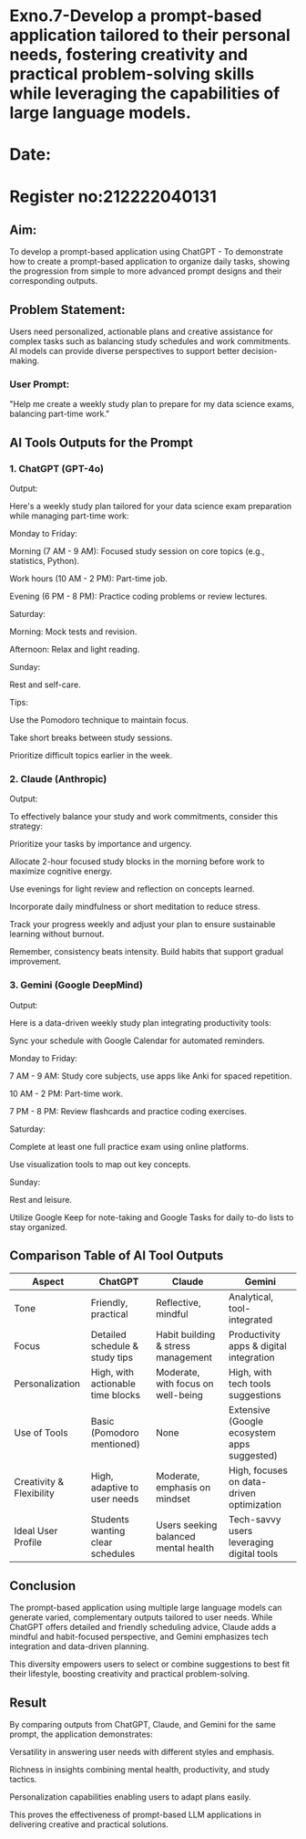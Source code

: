 # Exno.7-Develop a prompt-based application tailored to their personal needs, fostering creativity and practical problem-solving skills while leveraging the capabilities of large language models.

# Date:
# Register no:212222040131
## Aim: 
To develop a prompt-based application using ChatGPT - To demonstrate how to create a prompt-based application to organize daily tasks, showing the progression from simple to more advanced prompt designs and their corresponding outputs.
## Problem Statement:
Users need personalized, actionable plans and creative assistance for complex tasks such as balancing study schedules and work commitments. AI models can provide diverse perspectives to support better decision-making.
 ### User Prompt:
"Help me create a weekly study plan to prepare for my data science exams, balancing part-time work."

## AI Tools Outputs for the Prompt
### 1. ChatGPT (GPT-4o)
Output:

Here's a weekly study plan tailored for your data science exam preparation while managing part-time work:

Monday to Friday:

Morning (7 AM - 9 AM): Focused study session on core topics (e.g., statistics, Python).

Work hours (10 AM - 2 PM): Part-time job.

Evening (6 PM - 8 PM): Practice coding problems or review lectures.

Saturday:

Morning: Mock tests and revision.

Afternoon: Relax and light reading.

Sunday:

Rest and self-care.

Tips:

Use the Pomodoro technique to maintain focus.

Take short breaks between study sessions.

Prioritize difficult topics earlier in the week.

### 2. Claude (Anthropic)
Output:

To effectively balance your study and work commitments, consider this strategy:

Prioritize your tasks by importance and urgency.

Allocate 2-hour focused study blocks in the morning before work to maximize cognitive energy.

Use evenings for light review and reflection on concepts learned.

Incorporate daily mindfulness or short meditation to reduce stress.

Track your progress weekly and adjust your plan to ensure sustainable learning without burnout.

Remember, consistency beats intensity. Build habits that support gradual improvement.

### 3. Gemini (Google DeepMind)
Output:

Here is a data-driven weekly study plan integrating productivity tools:

Sync your schedule with Google Calendar for automated reminders.

Monday to Friday:

7 AM - 9 AM: Study core subjects, use apps like Anki for spaced repetition.

10 AM - 2 PM: Part-time work.

7 PM - 8 PM: Review flashcards and practice coding exercises.

Saturday:

Complete at least one full practice exam using online platforms.

Use visualization tools to map out key concepts.

Sunday:

Rest and leisure.

Utilize Google Keep for note-taking and Google Tasks for daily to-do lists to stay organized.


## Comparison Table of AI Tool Outputs
| Aspect                   | ChatGPT                           | Claude                               | Gemini                                      |
| ------------------------ | --------------------------------- | ------------------------------------ | ------------------------------------------- |
| Tone                     | Friendly, practical               | Reflective, mindful                  | Analytical, tool-integrated                 |
| Focus                    | Detailed schedule & study tips    | Habit building & stress management   | Productivity apps & digital integration     |
| Personalization          | High, with actionable time blocks | Moderate, with focus on well-being   | High, with tech tools suggestions           |
| Use of Tools             | Basic (Pomodoro mentioned)        | None                                 | Extensive (Google ecosystem apps suggested) |
| Creativity & Flexibility | High, adaptive to user needs      | Moderate, emphasis on mindset        | High, focuses on data-driven optimization   |
| Ideal User Profile       | Students wanting clear schedules  | Users seeking balanced mental health | Tech-savvy users leveraging digital tools   |

## Conclusion
The prompt-based application using multiple large language models can generate varied, complementary outputs tailored to user needs. While ChatGPT offers detailed and friendly scheduling advice, Claude adds a mindful and habit-focused perspective, and Gemini emphasizes tech integration and data-driven planning.

This diversity empowers users to select or combine suggestions to best fit their lifestyle, boosting creativity and practical problem-solving.


## Result
By comparing outputs from ChatGPT, Claude, and Gemini for the same prompt, the application demonstrates:

Versatility in answering user needs with different styles and emphasis.

Richness in insights combining mental health, productivity, and study tactics.

Personalization capabilities enabling users to adapt plans easily.

This proves the effectiveness of prompt-based LLM applications in delivering creative and practical solutions.




